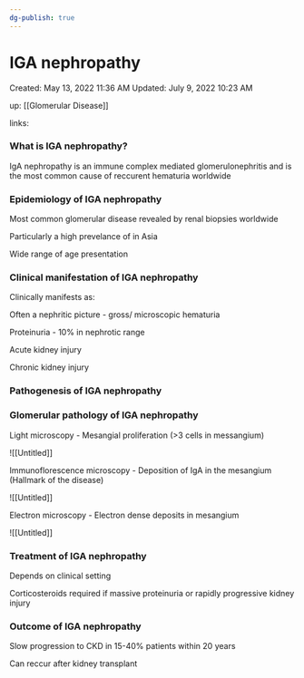 ```yaml
---
dg-publish: true
---
```


# IGA nephropathy

Created: May 13, 2022 11:36 AM
Updated: July 9, 2022 10:23 AM

up: [[Glomerular Disease]] 

links:

### **What is IGA nephropathy?**

IgA nephropathy is an immune complex mediated glomerulonephritis and is the most common cause of reccurent hematuria worldwide

### **Epidemiology of IGA nephropathy**

Most common glomerular disease revealed by renal biopsies worldwide

Particularly a high prevelance of in Asia

Wide range of age presentation

### **Clinical manifestation of IGA nephropathy**

Clinically manifests as:

Often a nephritic picture - gross/ microscopic hematuria

Proteinuria - 10% in nephrotic range

Acute kidney injury

Chronic kidney injury

### **Pathogenesis of IGA nephropathy**

### **Glomerular pathology of IGA nephropathy**

Light microscopy - Mesangial proliferation (>3 cells in messangium)

![[Untitled]]

Immunoflorescence microscopy - Deposition of IgA in the mesangium (Hallmark of the disease)

![[Untitled]]

Electron microscopy - Electron dense deposits in mesangium

![[Untitled]]

### **Treatment of IGA nephropathy**

Depends on clinical setting

Corticosteroids required if massive proteinuria or rapidly progressive kidney injury

### **Outcome of IGA nephropathy**

Slow progression to CKD in 15-40% patients within 20 years

Can reccur after kidney transplant